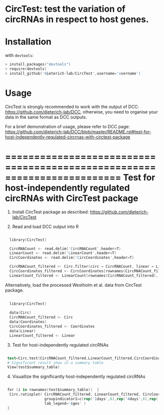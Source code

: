 # CircTest: test the variation of circRNAs in respect to host genes.
# Installation

with `devtools`:

```S
> install.packages("devtools")
> require(devtools)
> install_github('dieterich-lab/CircTest',username='username')
```

# Usage

CircTest is strongly recommended to work with the output of DCC: https://github.com/dieterich-lab/DCC, otherwise, you need to organise your data in the same format as DCC outputs.

For a brief demonstration of usage, please refer to DCC page: https://github.com/dieterich-lab/DCC/blob/master/README.rst#test-for-host-independently-regulated-circrnas-with-circtest-package


========================================================================
Test for host-independently regulated circRNAs with CircTest package
========================================================================

1) Install CircTest package as described: https://github.com/dieterich-lab/CircTest

2) Read and load DCC output into R

```S

  library(CircTest)

  CircRNACount <- read.delim('CircRNACount',header=T)
  LinearCount <- read.delim('LinearCount',header=T)
  CircCoordinates <- read.delim('CircCoordinates',header=T)

  CircRNACount_filtered <- Circ.filter(circ = CircRNACount, linear = LinearCount, Nreplicates = 6, filter.sample = 6, filter.count = 5, percentage = 0.1)
  CircCoordinates_filtered <- CircCoordinates[rownames(CircRNACount_filtered),]
  LinearCount_filtered <- LinearCount[rownames(CircRNACount_filtered),]
```

Alternatively, load the processed Westholm et al. data from CircTest package.

```S
  
  library(CircTest)
  
  data(Circ)
  CircRNACount_filtered <- Circ
  data(Coordinates)
  CircCoordinates_filtered <- Coordinates
  data(Linear)
  LinearCount_filtered <- Linear
```

3) Test for host-independently regulated circRNAs

```S

 test=Circ.test(CircRNACount_filtered,LinearCount_filtered,CircCoordinates_filtered,group=c(rep(1,6),rep(2,6),rep(3,6)))
 # Significant result show in a summary table
 View(test$summary_table)
```

4) Visuallize the significantly host-independently regulated circRNAs

```S

 for (i in rownames(test$summary_table))  {
  Circ.ratioplot( CircRNACount_filtered, LinearCount_filtered, CircCoordinates_filtered, plotrow=i, 
                  groupindicator1=c(rep('1days',6),rep('4days',6),rep('20days',6)), 
                  lab_legend='Ages' )
 }
```

